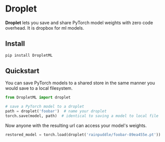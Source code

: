 # Droplet
**Droplet** lets you save and share PyTorch model weights with zero code overhead. It is dropbox for ml models.

## Install
```bash
pip install DropletML
```

## Quickstart
You can save PyTorch models to a shared store in the same manner you would save to a local filesystem.
```python
from DropletML import droplet

# save a PyTorch model to a droplet
path = droplet('foobar')  # name your droplet
torch.save(model, path)  # identical to saving a model to local file
```
Now anyone with the resulting url can access your model's weights.
```python
restored_model = torch.load(droplet('rainpuddle/foobar-89ea455e.pt'))
```